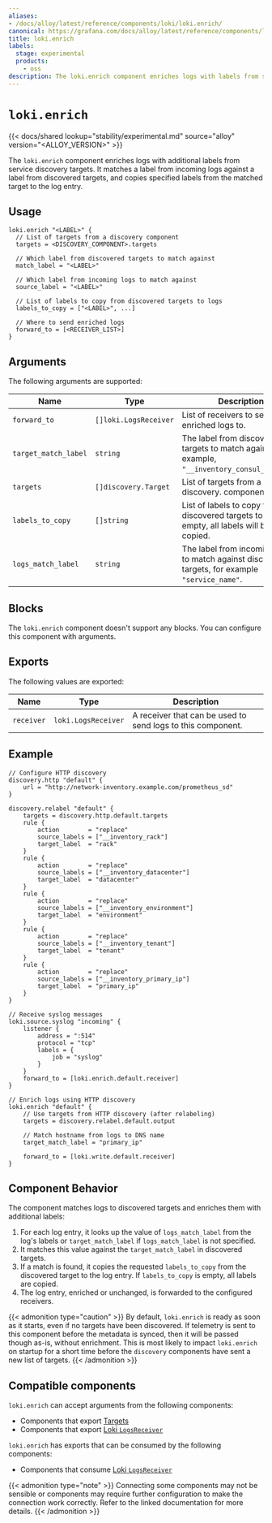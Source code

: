 ```yaml
---
aliases:
- /docs/alloy/latest/reference/components/loki/loki.enrich/
canonical: https://grafana.com/docs/alloy/latest/reference/components/loki/loki.enrich/
title: loki.enrich
labels:
  stage: experimental
  products:
    - oss
description: The loki.enrich component enriches logs with labels from service discovery.
---
```


# `loki.enrich`

{{< docs/shared lookup="stability/experimental.md" source="alloy" version="<ALLOY_VERSION>" >}}

The `loki.enrich` component enriches logs with additional labels from service discovery targets.
It matches a label from incoming logs against a label from discovered targets, and copies specified labels from the matched target to the log entry.

## Usage

```alloy
loki.enrich "<LABEL>" {
  // List of targets from a discovery component
  targets = <DISCOVERY_COMPONENT>.targets
  
  // Which label from discovered targets to match against
  match_label = "<LABEL>"
  
  // Which label from incoming logs to match against
  source_label = "<LABEL>"
  
  // List of labels to copy from discovered targets to logs
  labels_to_copy = ["<LABEL>", ...]
  
  // Where to send enriched logs
  forward_to = [<RECEIVER_LIST>]
}
```

## Arguments

The following arguments are supported:

| Name                 | Type                  | Description                                                                                      | Default              | Required |
| -------------------- | --------------------- | ------------------------------------------------------------------------------------------------ | -------------------- | -------- |
| `forward_to`         | `[]loki.LogsReceiver` | List of receivers to send enriched logs to.                                                      |                      | yes      |
| `target_match_label` | `string`              | The label from discovered targets to match against, for example, `"__inventory_consul_service"`. |                      | yes      |
| `targets`            | `[]discovery.Target`  | List of targets from a discovery. component.                                                     |                      | yes      |
| `labels_to_copy`     | `[]string`            | List of labels to copy from discovered targets to logs. If empty, all labels will be copied.     |                      | no       |
| `logs_match_label`   | `string`              | The label from incoming logs to match against discovered targets, for example `"service_name"`.  | `target_match_label` | no       |

## Blocks

The `loki.enrich` component doesn't support any blocks. You can configure this component with arguments.

## Exports

The following values are exported:

| Name       | Type                | Description                                                 |
| ---------- | ------------------- | ----------------------------------------------------------- |
| `receiver` | `loki.LogsReceiver` | A receiver that can be used to send logs to this component. |

## Example

```alloy
// Configure HTTP discovery
discovery.http "default" {
    url = "http://network-inventory.example.com/prometheus_sd"
}

discovery.relabel "default" {
    targets = discovery.http.default.targets
    rule {
        action        = "replace"
        source_labels = ["__inventory_rack"]
        target_label  = "rack"
    }
    rule {
        action        = "replace"
        source_labels = ["__inventory_datacenter"]
        target_label  = "datacenter"
    }
    rule {
        action        = "replace"
        source_labels = ["__inventory_environment"]
        target_label  = "environment"
    }
    rule {
        action        = "replace"
        source_labels = ["__inventory_tenant"]
        target_label  = "tenant"
    }
    rule {
        action        = "replace"
        source_labels = ["__inventory_primary_ip"]
        target_label  = "primary_ip"
    }
}

// Receive syslog messages
loki.source.syslog "incoming" {
    listener {
        address = ":514"
        protocol = "tcp"
        labels = {
            job = "syslog"
        }
    }
    forward_to = [loki.enrich.default.receiver]
}

// Enrich logs using HTTP discovery
loki.enrich "default" {
    // Use targets from HTTP discovery (after relabeling)
    targets = discovery.relabel.default.output

    // Match hostname from logs to DNS name
    target_match_label = "primary_ip"

    forward_to = [loki.write.default.receiver]
}
```

## Component Behavior

The component matches logs to discovered targets and enriches them with additional labels:

1. For each log entry, it looks up the value of `logs_match_label` from the log's labels or `target_match_label` if `logs_match_label` is not specified.
1. It matches this value against the `target_match_label` in discovered targets.
1. If a match is found, it copies the requested `labels_to_copy` from the discovered target to the log entry. If `labels_to_copy` is empty, all labels are copied.
1. The log entry, enriched or unchanged, is forwarded to the configured receivers.

{{< admonition type="caution" >}}
By default, `loki.enrich` is ready as soon as it starts, even if no targets have been discovered.
If telemetry is sent to this component before the metadata is synced, then it will be passed though as-is, without enrichment.
This is most likely to impact `loki.enrich` on startup for a short time before the `discovery` components have sent a new list of targets.
{{< /admonition >}}

<!-- START GENERATED COMPATIBLE COMPONENTS -->

## Compatible components

`loki.enrich` can accept arguments from the following components:

- Components that export [Targets](../../../compatibility/#targets-exporters)
- Components that export [Loki `LogsReceiver`](../../../compatibility/#loki-logsreceiver-exporters)

`loki.enrich` has exports that can be consumed by the following components:

- Components that consume [Loki `LogsReceiver`](../../../compatibility/#loki-logsreceiver-consumers)

{{< admonition type="note" >}}
Connecting some components may not be sensible or components may require further configuration to make the connection work correctly.
Refer to the linked documentation for more details.
{{< /admonition >}}

<!-- END GENERATED COMPATIBLE COMPONENTS -->